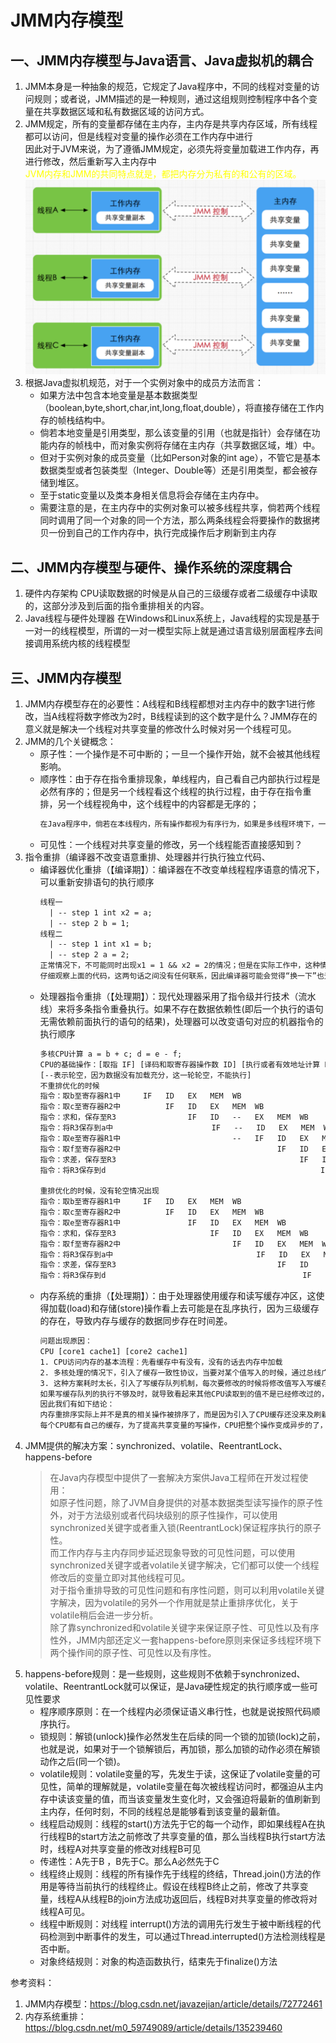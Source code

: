 # JMM内存模型

## 一、JMM内存模型与Java语言、Java虚拟机的耦合
1. JMM本身是一种抽象的规范，它规定了Java程序中，不同的线程对变量的访问规则；或者说，JMM描述的是一种规则，通过这组规则控制程序中各个变量在共享数据区域和私有数据区域的访问方式。
2. JMM规定，所有的变量都存储在主内存，主内存是共享内存区域，所有线程都可以访问，但是线程对变量的操作必须在工作内存中进行  
   因此对于JVM来说，为了遵循JMM规定，必须先将变量加载进工作内存，再进行修改，然后重新写入主内存中  
   <font color='yellow'>JVM内存和JMM的共同特点就是，都把内存分为私有的和公有的区域。</font>  
   ![JMM的公有空间和私有空间](./fig/JMM01.png)
3. 根据Java虚拟机规范，对于一个实例对象中的成员方法而言：
   - 如果方法中包含本地变量是基本数据类型（boolean,byte,short,char,int,long,float,double），将直接存储在工作内存的帧栈结构中。
   - 倘若本地变量是引用类型，那么该变量的引用（也就是指针）会存储在功能内存的帧栈中，而对象实例将存储在主内存（共享数据区域，堆）中。
   - 但对于实例对象的成员变量（比如Person对象的int age），不管它是基本数据类型或者包装类型（Integer、Double等）还是引用类型，都会被存储到堆区。
   - 至于static变量以及类本身相关信息将会存储在主内存中。
   - 需要注意的是，在主内存中的实例对象可以被多线程共享，倘若两个线程同时调用了同一个对象的同一个方法，那么两条线程会将要操作的数据拷贝一份到自己的工作内存中，执行完成操作后才刷新到主内存


## 二、JMM内存模型与硬件、操作系统的深度耦合
1. 硬件内存架构
   CPU读取数据的时候是从自己的三级缓存或者二级缓存中读取的，这部分涉及到后面的指令重排相关的内容。
2. Java线程与硬件处理器
   在Windows和Linux系统上，Java线程的实现是基于一对一的线程模型，所谓的一对一模型实际上就是通过语言级别层面程序去间接调用系统内核的线程模型


## 三、JMM内存模型
1. JMM内存模型存在的必要性：A线程和B线程都想对主内存中的数字1进行修改，当A线程将数字修改为2时，B线程读到的这个数字是什么？JMM存在的意义就是解决一个线程对共享变量的修改什么时候对另一个线程可见。
2. JMM的几个关键概念：
   - 原子性：一个操作是不可中断的；一旦一个操作开始，就不会被其他线程影响。
   - 顺序性：由于存在指令重排现象，单线程内，自己看自己内部执行过程是必然有序的；但是另一个线程看这个线程的执行过程，由于存在指令重排，另一个线程视角中，这个线程中的内容都是无序的；
     ```txt
     在Java程序中，倘若在本线程内，所有操作都视为有序行为，如果是多线程环境下，一个线程中观察另外一个线程，所有操作都是无序的，前半句指的是单线程内保证串行语义执行的一致性，后半句则指指令重排现象和工作内存与主内存同步延迟现象。
     ```
   - 可见性：一个线程对共享变量的修改，另一个线程能否直接感知到？
3. 指令重排（编译器不改变语意重排、处理器并行执行独立代码、
   - 编译器优化重排（【编译期】）：编译器在不改变单线程程序语意的情况下，可以重新安排语句的执行顺序
     ```txt
     线程一 
       | -- step 1 int x2 = a;
       | -- step 2 b = 1;
     线程二
       | -- step 1 int x1 = b;
       | -- step 2 a = 2;
     正常情况下，不可能同时出现x1 = 1 && x2 = 2的情况；但是在实际工作中，这种情况还是出现了
     仔细观察上面的代码，这两句话之间没有任何联系，因此编译器可能会觉得“换一下”也无所谓，就发动了指令重排
     ```
   - 处理器指令重排（【处理期】）：现代处理器采用了指令级并行技术（流水线）来将多条指令重叠执行。如果不存在数据依赖性(即后一个执行的语句无需依赖前面执行的语句的结果)，处理器可以改变语句对应的机器指令的执行顺序
     ```txt
     多核CPU计算 a = b + c; d = e - f;
     CPU的基础操作：[取指 IF] [译码和取寄存器操作数 ID] [执行或者有效地址计算 EX] [存储器访问 MEM] [写回 WB]
     [--表示轮空，因为数据没有加载充分，这一轮轮空，不能执行]
     不重排优化的时候
     指令：取b至寄存器R1中     IF   ID   EX   MEM  WB
     指令：取c至寄存器R2中          IF   ID   EX   MEM  WB
     指令：求和，保存至R3                IF   ID   --   EX   MEM  WB
     指令：将R3保存到a中                      IF   --   ID   EX   MEM  WB
     指令：取e至寄存器R1中                         --   IF   ID   EX   MEM  WB
     指令：取f至寄存器R2中                                   IF   ID   EX   MEM  WB  
     指令：求差，保存至R3                                         IF   ID   --   EX   MEM  WB  
     指令：将R3保存到d                                                IF   --   ID   EX   MEM  WB  

     重排优化的时候，没有轮空情况出现
     指令：取b至寄存器R1中     IF   ID   EX   MEM  WB
     指令：取c至寄存器R2中          IF   ID   EX   MEM  WB
     指令：取e至寄存器R1中               IF   ID   EX   MEM  WB
     指令：求和，保存至R3                     IF   ID   EX   MEM  WB
     指令：取f至寄存器R2中                         IF   ID   EX   MEM  WB  
     指令：将R3保存到a中                                IF   ID   EX   MEM  WB
     指令：求差，保存至R3                                    IF   ID    EX   MEM  WB  
     指令：将R3保存到d                                            IF   ID   EX   MEM  WB  
     ```
   - 内存系统的重排（【处理期】）：由于处理器使用缓存和读写缓存冲区，这使得加载(load)和存储(store)操作看上去可能是在乱序执行，因为三级缓存的存在，导致内存与缓存的数据同步存在时间差。
     ```txt
     问题出现原因：
     CPU [core1 cache1] [core2 cache1]
     1. CPU访问内存的基本流程：先看缓存中有没有，没有的话去内存中加载
     2. 多核处理的情况下，引入了缓存一致性协议，当要对某个值写入的时候，通过总线广播一条消息，其他CPU更新或者删除自己的缓存，全部更新后返回。
     3. 这种方案耗时太长，引入了写缓存队列机制，每次要修改的时候将修改值写入写缓存队列，开启异步处理将写缓存队列中的数据同步到每个缓存中。
     如果写缓存队列的执行不够及时，就导致看起来其他CPU读取到的值不是已经修改过的，就好像这条指令没有被执行。
     因此我们有如下结论：
     内存重排序实际上并不是真的相关操作被排序了，而是因为引入了CPU缓存还没来及刷新导致  
     每个CPU都有自己的缓存，为了提高共享变量的写操作，CPU把整个操作变成异步的了，如果写入操作还没来的及同步到其它CPU，就有可能发生其它CPU读取到的是旧的值，因此看起来这条指令还没执行一样。
     ```
4. JMM提供的解决方案：synchronized、volatile、ReentrantLock、happens-before
   > 在Java内存模型中提供了一套解决方案供Java工程师在开发过程使用：  
   > 如原子性问题，除了JVM自身提供的对基本数据类型读写操作的原子性外，对于方法级别或者代码块级别的原子性操作，可以使用synchronized关键字或者重入锁(ReentrantLock)保证程序执行的原子性。  
   > 而工作内存与主内存同步延迟现象导致的可见性问题，可以使用synchronized关键字或者volatile关键字解决，它们都可以使一个线程修改后的变量立即对其他线程可见。  
   > 对于指令重排导致的可见性问题和有序性问题，则可以利用volatile关键字解决，因为volatile的另外一个作用就是禁止重排序优化，关于volatile稍后会进一步分析。  
   > 除了靠synchronized和volatile关键字来保证原子性、可见性以及有序性外，JMM内部还定义一套happens-before原则来保证多线程环境下两个操作间的原子性、可见性以及有序性。
5. happens-before规则：是一些规则，这些规则不依赖于synchronized、volatile、ReentrantLock就可以保证，是Java硬性规定的执行顺序或一些可见性要求
   - 程序顺序原则：在一个线程内必须保证语义串行性，也就是说按照代码顺序执行。 
   - 锁规则：解锁(unlock)操作必然发生在后续的同一个锁的加锁(lock)之前，也就是说，如果对于一个锁解锁后，再加锁，那么加锁的动作必须在解锁动作之后(同一个锁)。 
   - volatile规则：volatile变量的写，先发生于读，这保证了volatile变量的可见性，简单的理解就是，volatile变量在每次被线程访问时，都强迫从主内存中读该变量的值，而当该变量发生变化时，又会强迫将最新的值刷新到主内存，任何时刻，不同的线程总是能够看到该变量的最新值。 
   - 线程启动规则：线程的start()方法先于它的每一个动作，即如果线程A在执行线程B的start方法之前修改了共享变量的值，那么当线程B执行start方法时，线程A对共享变量的修改对线程B可见 
   - 传递性：A先于B ，B先于C。那么A必然先于C 
   - 线程终止规则：线程的所有操作先于线程的终结，Thread.join()方法的作用是等待当前执行的线程终止。假设在线程B终止之前，修改了共享变量，线程A从线程B的join方法成功返回后，线程B对共享变量的修改将对线程A可见。 
   - 线程中断规则：对线程 interrupt()方法的调用先行发生于被中断线程的代码检测到中断事件的发生，可以通过Thread.interrupted()方法检测线程是否中断。 
   - 对象终结规则：对象的构造函数执行，结束先于finalize()方法
   




参考资料：
1. JMM内存模型：https://blog.csdn.net/javazejian/article/details/72772461
2. 内存系统重排：https://blog.csdn.net/m0_59749089/article/details/135239460
